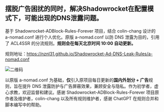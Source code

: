 ## 摆脱广告困扰的同时，解决Shadowrocket在配置模式下，可能出现的DNS泄露问题。
基于 Shadowrocket-ADBlock-Rules-Forever 项目，结合 colin-chang 设计的 a-nomad.conf 进行个人优化。原版 a-nomad.conf 以防 DNS 泄露为目的，引用了 ACL4SSR 的分流规则。**规则会在每天北京时间 10:00 自动更新。**

规则地址：<https://nznl31.github.io/Shadowrocket-Ad-DNS-Leak-Rules/a-nomad.conf>

![二维码](https://nznl31.github.io/Shadowrocket-Ad-DNS-Leak-Rules/figure/a-nomad.png)

以原版 a-nomad.conf 为基础，**仅**引入原项目每日更新的**国内外划分 + 广告**规则，旨在提升 DNS 泄露防护与广告屏蔽效果，兼顾安全与隐私。作为初学者，虚心求教，欢迎监督和建议。感谢 Shadowrocket-ADBlock-Rules-Forever 项目原作者及维护者，colin-chang 以及所有规则维护者，感谢 ChatGPT 在规则合并和脚本编写中的帮助。
